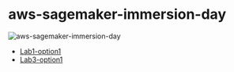 # aws-sagemaker-immersion-day

![aws-sagemaker-immersion-day](https://raw.githubusercontent.com/aws-samples/amazon-sagemaker-immersion-day/blob/master/images/amazon-sagemaker-ml-services.png?raw=true)

* [Lab1-option1](https://sagemaker-immersionday.workshop.aws/en/lab1/option1.html)
* [Lab3-option1](https://sagemaker-immersionday.workshop.aws/en/lab3/option2.html)